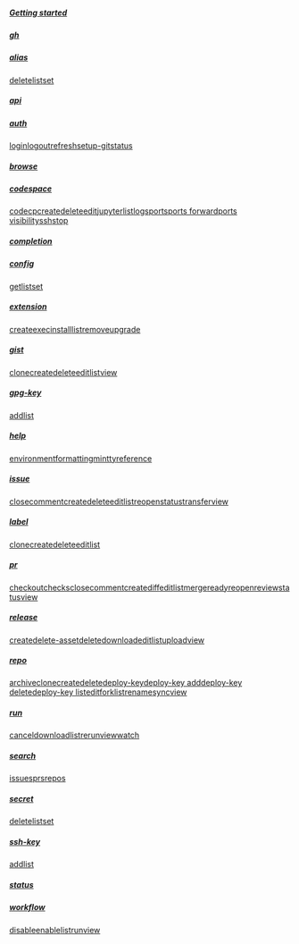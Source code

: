 ##### [Getting started](https://cli.github.com/manual/)

##### [gh](https://cli.github.com/manual/gh)

##### [alias](https://cli.github.com/manual/gh_alias)

[delete](https://cli.github.com/manual/gh_alias_delete)[list](https://cli.github.com/manual/gh_alias_list)[set](https://cli.github.com/manual/gh_alias_set)

##### [api](https://cli.github.com/manual/gh_api)

##### [auth](https://cli.github.com/manual/gh_auth)

[login](https://cli.github.com/manual/gh_auth_login)[logout](https://cli.github.com/manual/gh_auth_logout)[refresh](https://cli.github.com/manual/gh_auth_refresh)[setup-git](https://cli.github.com/manual/gh_auth_setup-git)[status](https://cli.github.com/manual/gh_auth_status)

##### [browse](https://cli.github.com/manual/gh_browse)

##### [codespace](https://cli.github.com/manual/gh_codespace)

[code](https://cli.github.com/manual/gh_codespace_code)[cp](https://cli.github.com/manual/gh_codespace_cp)[create](https://cli.github.com/manual/gh_codespace_create)[delete](https://cli.github.com/manual/gh_codespace_delete)[edit](https://cli.github.com/manual/gh_codespace_edit)[jupyter](https://cli.github.com/manual/gh_codespace_jupyter)[list](https://cli.github.com/manual/gh_codespace_list)[logs](https://cli.github.com/manual/gh_codespace_logs)[ports](https://cli.github.com/manual/gh_codespace_ports)[ports forward](https://cli.github.com/manual/gh_codespace_ports_forward)[ports visibility](https://cli.github.com/manual/gh_codespace_ports_visibility)[ssh](https://cli.github.com/manual/gh_codespace_ssh)[stop](https://cli.github.com/manual/gh_codespace_stop)

##### [completion](https://cli.github.com/manual/gh_completion)

##### [config](https://cli.github.com/manual/gh_config)

[get](https://cli.github.com/manual/gh_config_get)[list](https://cli.github.com/manual/gh_config_list)[set](https://cli.github.com/manual/gh_config_set)

##### [extension](https://cli.github.com/manual/gh_extension)

[create](https://cli.github.com/manual/gh_extension_create)[exec](https://cli.github.com/manual/gh_extension_exec)[install](https://cli.github.com/manual/gh_extension_install)[list](https://cli.github.com/manual/gh_extension_list)[remove](https://cli.github.com/manual/gh_extension_remove)[upgrade](https://cli.github.com/manual/gh_extension_upgrade)

##### [gist](https://cli.github.com/manual/gh_gist)

[clone](https://cli.github.com/manual/gh_gist_clone)[create](https://cli.github.com/manual/gh_gist_create)[delete](https://cli.github.com/manual/gh_gist_delete)[edit](https://cli.github.com/manual/gh_gist_edit)[list](https://cli.github.com/manual/gh_gist_list)[view](https://cli.github.com/manual/gh_gist_view)

##### [gpg-key](https://cli.github.com/manual/gh_gpg-key)

[add](https://cli.github.com/manual/gh_gpg-key_add)[list](https://cli.github.com/manual/gh_gpg-key_list)

##### [help](https://cli.github.com/manual/gh_help)

[environment](https://cli.github.com/manual/gh_help_environment)[formatting](https://cli.github.com/manual/gh_help_formatting)[mintty](https://cli.github.com/manual/gh_help_mintty)[reference](https://cli.github.com/manual/gh_help_reference)

##### [issue](https://cli.github.com/manual/gh_issue)

[close](https://cli.github.com/manual/gh_issue_close)[comment](https://cli.github.com/manual/gh_issue_comment)[create](https://cli.github.com/manual/gh_issue_create)[delete](https://cli.github.com/manual/gh_issue_delete)[edit](https://cli.github.com/manual/gh_issue_edit)[list](https://cli.github.com/manual/gh_issue_list)[reopen](https://cli.github.com/manual/gh_issue_reopen)[status](https://cli.github.com/manual/gh_issue_status)[transfer](https://cli.github.com/manual/gh_issue_transfer)[view](https://cli.github.com/manual/gh_issue_view)

##### [label](https://cli.github.com/manual/gh_label)

[clone](https://cli.github.com/manual/gh_label_clone)[create](https://cli.github.com/manual/gh_label_create)[delete](https://cli.github.com/manual/gh_label_delete)[edit](https://cli.github.com/manual/gh_label_edit)[list](https://cli.github.com/manual/gh_label_list)

##### [pr](https://cli.github.com/manual/gh_pr)

[checkout](https://cli.github.com/manual/gh_pr_checkout)[checks](https://cli.github.com/manual/gh_pr_checks)[close](https://cli.github.com/manual/gh_pr_close)[comment](https://cli.github.com/manual/gh_pr_comment)[create](https://cli.github.com/manual/gh_pr_create)[diff](https://cli.github.com/manual/gh_pr_diff)[edit](https://cli.github.com/manual/gh_pr_edit)[list](https://cli.github.com/manual/gh_pr_list)[merge](https://cli.github.com/manual/gh_pr_merge)[ready](https://cli.github.com/manual/gh_pr_ready)[reopen](https://cli.github.com/manual/gh_pr_reopen)[review](https://cli.github.com/manual/gh_pr_review)[status](https://cli.github.com/manual/gh_pr_status)[view](https://cli.github.com/manual/gh_pr_view)

##### [release](https://cli.github.com/manual/gh_release)

[create](https://cli.github.com/manual/gh_release_create)[delete-asset](https://cli.github.com/manual/gh_release_delete-asset)[delete](https://cli.github.com/manual/gh_release_delete)[download](https://cli.github.com/manual/gh_release_download)[edit](https://cli.github.com/manual/gh_release_edit)[list](https://cli.github.com/manual/gh_release_list)[upload](https://cli.github.com/manual/gh_release_upload)[view](https://cli.github.com/manual/gh_release_view)

##### [repo](https://cli.github.com/manual/gh_repo)

[archive](https://cli.github.com/manual/gh_repo_archive)[clone](https://cli.github.com/manual/gh_repo_clone)[create](https://cli.github.com/manual/gh_repo_create)[delete](https://cli.github.com/manual/gh_repo_delete)[deploy-key](https://cli.github.com/manual/gh_repo_deploy-key)[deploy-key add](https://cli.github.com/manual/gh_repo_deploy-key_add)[deploy-key delete](https://cli.github.com/manual/gh_repo_deploy-key_delete)[deploy-key list](https://cli.github.com/manual/gh_repo_deploy-key_list)[edit](https://cli.github.com/manual/gh_repo_edit)[fork](https://cli.github.com/manual/gh_repo_fork)[list](https://cli.github.com/manual/gh_repo_list)[rename](https://cli.github.com/manual/gh_repo_rename)[sync](https://cli.github.com/manual/gh_repo_sync)[view](https://cli.github.com/manual/gh_repo_view)

##### [run](https://cli.github.com/manual/gh_run)

[cancel](https://cli.github.com/manual/gh_run_cancel)[download](https://cli.github.com/manual/gh_run_download)[list](https://cli.github.com/manual/gh_run_list)[rerun](https://cli.github.com/manual/gh_run_rerun)[view](https://cli.github.com/manual/gh_run_view)[watch](https://cli.github.com/manual/gh_run_watch)

##### [search](https://cli.github.com/manual/gh_search)

[issues](https://cli.github.com/manual/gh_search_issues)[prs](https://cli.github.com/manual/gh_search_prs)[repos](https://cli.github.com/manual/gh_search_repos)

##### [secret](https://cli.github.com/manual/gh_secret)

[delete](https://cli.github.com/manual/gh_secret_delete)[list](https://cli.github.com/manual/gh_secret_list)[set](https://cli.github.com/manual/gh_secret_set)

##### [ssh-key](https://cli.github.com/manual/gh_ssh-key)

[add](https://cli.github.com/manual/gh_ssh-key_add)[list](https://cli.github.com/manual/gh_ssh-key_list)

##### [status](https://cli.github.com/manual/gh_status)

##### [workflow](https://cli.github.com/manual/gh_workflow)

[disable](https://cli.github.com/manual/gh_workflow_disable)[enable](https://cli.github.com/manual/gh_workflow_enable)[list](https://cli.github.com/manual/gh_workflow_list)[run](https://cli.github.com/manual/gh_workflow_run)[view](https://cli.github.com/manual/gh_workflow_view)